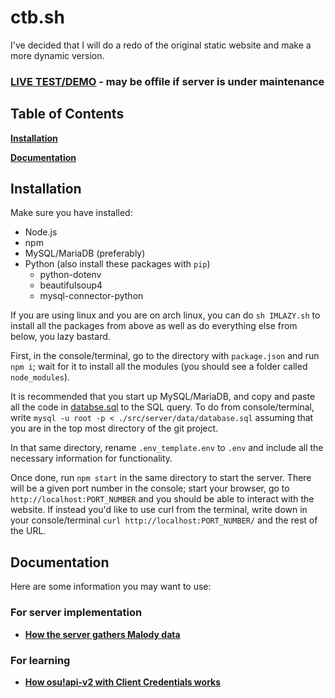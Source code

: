 # ctb.sh
I've decided that I will do a redo of the original static website and make a more dynamic version.

### [LIVE TEST/DEMO](https://test.ctb.sh) - may be offile if server is under maintenance

## Table of Contents

**[Installation](#install)**

**[Documentation](#doc)**

<a name='install'></a>
## Installation
Make sure you have installed:
- Node.js
- npm
- MySQL/MariaDB (preferably)
- Python (also install these packages with `pip`)
    - python-dotenv
    - beautifulsoup4
    - mysql-connector-python

If you are using linux and you are on arch linux, you can do `sh IMLAZY.sh` to install all the packages from above as well as do everything else from below, you lazy bastard.

First, in the console/terminal, go to the directory with `package.json` and run `npm i`; wait for it to install all the modules (you should see a folder called `node_modules`).

It is recommended that you start up MySQL/MariaDB, and copy and paste all the code in [databse.sql](./src/server/data/database.sql) to the SQL query. To do from console/terminal, write `mysql -u root -p < ./src/server/data/database.sql` assuming that you are in the top most directory of the git project.

In that same directory, rename `.env_template.env` to `.env` and include all the necessary information for functionality.

Once done, run `npm start` in the same directory to start the server. There will be a given port number in the console; start your browser, go to `http://localhost:PORT_NUMBER` and you should be able to interact with the website. If instead you'd like to use curl from the terminal, write down in your console/terminal `curl http://localhost:PORT_NUMBER/` and the rest of the URL.

<a name='doc'></a>
## Documentation
Here are some information you may want to use:

### For server implementation
- **[How the server gathers Malody data](./doc/implement/malody-rankings.md)**

### For learning
- **[How osu!api-v2 with Client Credentials works](./doc/learn/osuapiv2-client.md)**
